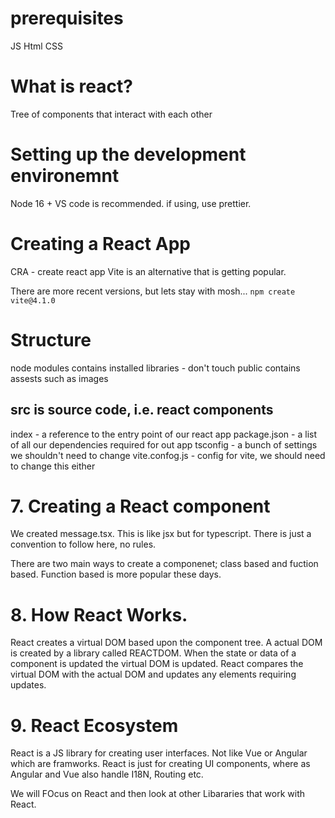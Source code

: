 # prerequisites
JS
Html
CSS

# What is react?
Tree of components that interact with each other

# Setting up the development environemnt
Node 16 +
VS code is recommended. if using, use prettier.

# Creating a React App
CRA - create react app
Vite is an alternative that is getting popular.

There are more recent versions, but lets stay with mosh...
`npm create vite@4.1.0`

# Structure
node modules contains installed libraries - don't touch
public contains assests such as images
## src is source code, i.e. react components
index - a reference to the entry point of our react app
package.json - a list of all our dependencies required for out app
tsconfig - a bunch of settings we shouldn't need to change
vite.confog.js - config for vite, we should need to change this either


# 7. Creating a React component
We created message.tsx. This is like jsx but for typescript. There is just a convention to follow here, no rules.

There are two main ways to create a componenet; class based and fuction based. Function based is more popular these days.

# 8. How React Works.
React creates a virtual DOM based upon the component tree. A actual DOM is created by a library called REACTDOM.    When the state or data of a component is updated the virtual DOM is updated. React compares the virtual DOM with the actual DOM and updates any elements requiring updates.

# 9. React Ecosystem
React is a JS library for creating user interfaces. Not like Vue or Angular which are framworks.
React is just for creating UI components, where as Angular and Vue also handle I18N, Routing etc.

We will FOcus on React and then look at other Libararies that work with React.